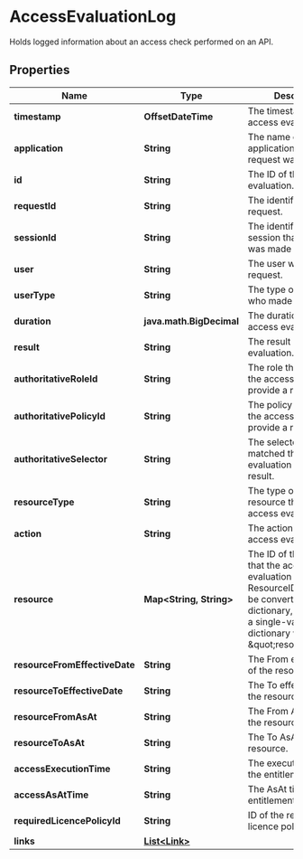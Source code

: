 

# AccessEvaluationLog

Holds logged information about an access check performed on an API.

## Properties

Name | Type | Description | Notes
------------ | ------------- | ------------- | -------------
**timestamp** | **OffsetDateTime** | The timestamp of the access evaluation. | 
**application** | **String** | The name of the application that the request was made from. | 
**id** | **String** | The ID of the access evaluation. | 
**requestId** | **String** | The identifier of the request. |  [optional]
**sessionId** | **String** | The identifier of the session that the request was made in. |  [optional]
**user** | **String** | The user who made the request. | 
**userType** | **String** | The type of the user who made the request. |  [optional]
**duration** | **java.math.BigDecimal** | The duration of the access evaluation. | 
**result** | **String** | The result of the access evaluation. |  [optional]
**authoritativeRoleId** | **String** | The role that matched the access evaluation to provide a result. |  [optional]
**authoritativePolicyId** | **String** | The policy that matched the access evaluation to provide a result. |  [optional]
**authoritativeSelector** | **String** | The selector that matched the access evaluation to provide a result. |  [optional]
**resourceType** | **String** | The type of the resource that the access evaluation is for. |  [optional]
**action** | **String** | The action key of the access evaluation. |  [optional]
**resource** | **Map&lt;String, String&gt;** | The ID of the resource that the access evaluation is for. If the ResourceID could not be converted to a dictionary, it will return a single-value dictionary with the key \&quot;resourceId\&quot;. |  [optional]
**resourceFromEffectiveDate** | **String** | The From effective date of the resource. |  [optional]
**resourceToEffectiveDate** | **String** | The To effective date of the resource. |  [optional]
**resourceFromAsAt** | **String** | The From AsAt date of the resource. |  [optional]
**resourceToAsAt** | **String** | The To AsAt date of the resource. |  [optional]
**accessExecutionTime** | **String** | The execution time of the entitlement. |  [optional]
**accessAsAtTime** | **String** | The AsAt time of the entitlement. |  [optional]
**requiredLicencePolicyId** | **String** | ID of the required licence policy. |  [optional]
**links** | [**List&lt;Link&gt;**](Link.md) |  |  [optional]



